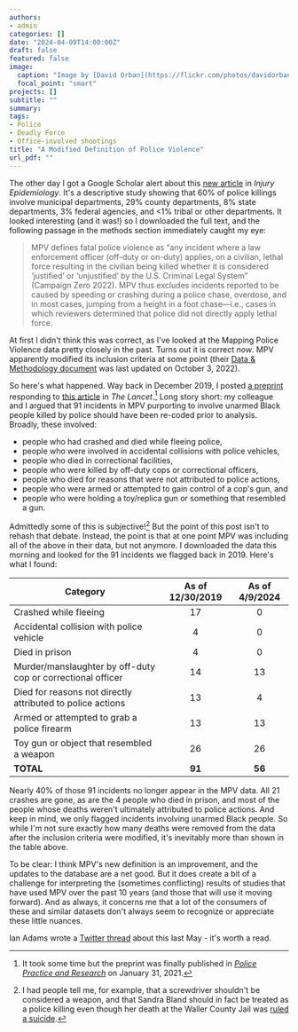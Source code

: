 ```yaml
---
authors:
- admin
categories: []
date: "2024-04-09T14:00:00Z"
draft: false
featured: false
image:
  caption: "Image by [David Orban](https://flickr.com/photos/davidorban/) on [Flickr](https://flic.kr/p/76SMMb)"
  focal_point: "smart"
projects: []
subtitle: ""
summary: 
tags:
- Police
- Deadly Force
- Office-involved shootings
title: "A Modified Definition of Police Violence"
url_pdf: ""
---
```


The other day I got a Google Scholar alert about this [new article](https://injepijournal.biomedcentral.com/articles/10.1186/s40621-024-00496-3) in *Injury Epidemiology*. It's a descriptive study showing that 60% of police killings involve municipal departments, 29% county departments, 8% state departments, 3% federal agencies, and <1% tribal or other departments. It looked interesting (and it was!) so I downloaded the full text, and the following passage in the methods section immediately caught my eye:

> MPV defines fatal police violence as “any incident where a law enforcement officer (off-duty or on-duty) applies, on a civilian, lethal force resulting in the civilian being killed whether it is considered ‘justified’ or ‘unjustified’ by the U.S. Criminal Legal System” (Campaign Zero 2022). MPV thus excludes incidents reported to be caused by speeding or crashing during a police chase, overdose, and in most cases, jumping from a height in a foot chase—i.e., cases in which reviewers determined that police did not directly apply lethal force.

At first I didn't think this was correct, as I've looked at the Mapping Police Violence data pretty closely in the past. Turns out it is correct *now*. MPV apparently modified its inclusion criteria at some point (their [Data & Methodology document](https://mappingpoliceviolence.org/files/MappingPoliceViolence_Methodology.pdf#page=9.09) was last updated on October 3, 2022). 

So here's what happened. Way back in December 2019, I posted [a preprint](https://osf.io/preprints/socarxiv/ajz2q) responding to [this article](https://www.thelancet.com/journals/lancet/article/PIIS0140-67361831130-9/fulltext) in *The Lancet*.[^1] Long story short: my colleague and I argued that 91 incidents in MPV purporting to involve unarmed Black people killed by police should have been re-coded prior to analysis. Broadly, these involved:

* people who had crashed and died while fleeing police, 
* people who were involved in accidental collisions with police vehicles, 
* people who died in correctional facilities, 
* people who were killed by off-duty cops or correctional officers, 
* people who died for reasons that were not attributed to police actions, 
* people who were armed or attempted to gain control of a cop's gun, and 
* people who were holding a toy/replica gun or something that resembled a gun.

Admittedly some of this is subjective![^2] But the point of this post isn't to rehash that debate. Instead, the point is that at one point MPV was including all of the above in their data, but not anymore. I downloaded the data this morning and looked for the 91 incidents we flagged back in 2019. Here's what I found:

| Category                                                    	| As of 12/30/2019 	| As of 4/9/2024 	|
|-------------------------------------------------------------	|:----------------:	|:--------------:	|
| Crashed while fleeing                                       	|        17        	|        0       	|
| Accidental collision with police vehicle                    	|         4        	|        0       	|
| Died in prison                                              	|         4        	|        0       	|
| Murder/manslaughter by off-duty cop or correctional officer 	|        14        	|       13       	|
| Died for reasons not directly attributed to police actions  	|        13        	|        4       	|
| Armed or attempted to grab a police firearm                 	|        13        	|       13       	|
| Toy gun or object that resembled a weapon                   	|        26        	|       26       	|
| **TOTAL**                                                     |      **91**     	|     **56**     	|

Nearly 40% of those 91 incidents no longer appear in the MPV data. All 21 crashes are gone, as are the 4 people who died in prison, and most of the people whose deaths weren't ultimately attributed to police actions. And keep in mind, we only flagged incidents involving unarmed Black people. So while I'm not sure exactly how many deaths were removed from the data after the inclusion criteria were modified, it's inevitably more than shown in the table above.

To be clear: I think MPV's new definition is an improvement, and the updates to the database are a net good. But it does create a bit of a challenge for interpreting the (sometimes conflicting) results of studies that have used MPV over the past 10 years (and those that will use it moving forward). And as always, it concerns me that a lot of the consumers of these and similar datasets don't always seem to recognize or appreciate these little nuances. 

Ian Adams wrote a [Twitter thread](https://twitter.com/ian_t_adams/status/1661726758679224321) about this last May - it's worth a read. 

[^1]: It took some time but the preprint was finally published in [*Police Practice and Research*](https://www.tandfonline.com/doi/full/10.1080/15614263.2021.1878894) on January 31, 2021. 
[^2]: I had people tell me, for example, that a screwdriver shouldn't be considered a weapon, and that Sandra Bland should in fact be treated as a police killing even though her death at the Waller County Jail was [ruled a suicide](https://en.wikipedia.org/wiki/Death_of_Sandra_Bland#Incarceration_and_death).